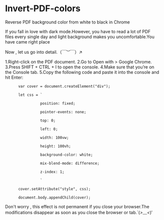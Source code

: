 # Invert-PDF-colors
Reverse PDF background color from white to black in Chrome

If you fall in love with dark mode.However, you have to read a lot of PDF files every single day and light background makes you uncomfortable.You have came right place

Now , let us go into detail.（￣︶￣）↗　

1.Right-click on the PDF document.
2.Go to Open with > Google Chrome.
3.Press SHIFT + CTRL + I to open the console.
4.Make sure that you’re on the Console tab.
5.Copy the following code and paste it into the console and hit Enter:

          var cover = document.createElement("div");

          let css = `

                    position: fixed;

                    pointer-events: none;

                    top: 0;

                    left: 0;

                    width: 100vw;

                    height: 100vh;

                    background-color: white;

                    mix-blend-mode: difference;

                    z-index: 1;

                    `

          cover.setAttribute("style", css);

          document.body.appendChild(cover);

Don't worry , this effect is not permanent if you close your browser.The modifications disappear as soon as you close the browser or tab.`(*>﹏<*)′
